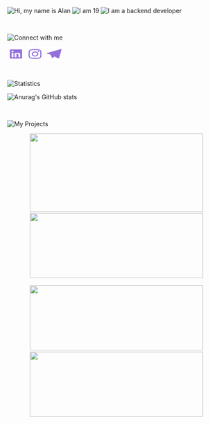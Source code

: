 ![Hi, my name is Alan](https://img.shields.io/badge/Hi%2C%20my%20name%20is%20Alan-9370DB?style=for-the-badge)
![I am 19](https://img.shields.io/badge/I%20am%2019-9370DB?style=for-the-badge)
![I am a backend developer](https://img.shields.io/badge/I%20am%20a%20backend%20developer-9370DB?style=for-the-badge)

&nbsp;
&nbsp;

![Connect with me](https://img.shields.io/badge/Connect%2C%20with%20me-9370DB?style=for-the-badge)

<p align="left">
<a href="https://www.linkedin.com/in/alan-kassymbek/" target="blank"><img align="center" src="https://github.com/CopeMonster/CopeMonster/blob/main/assets/linkedin_icon.svg" alt="" height="30" width="40" /></a>
<a href="https://www.instagram.com/memory_leak_maestro/" target="blank"><img align="center" src="https://github.com/CopeMonster/CopeMonster/blob/main/assets/instagram_icon.svg" alt="" height="30" width="40" /></a>
<a href="https://t.me/ton_tony" target="blank"><img align="center" src="https://github.com/CopeMonster/CopeMonster/blob/main/assets/telegram_icon.svg" alt="" height="30" width="40" /></a>
</p>

&nbsp;
&nbsp;

![Statistics](https://img.shields.io/badge/Statistics-9370DB?style=for-the-badge)

![Anurag's GitHub stats](https://github-readme-stats.vercel.app/api?username=CopeMonster&show_icons=true&theme=transparent&bg_color=9370DB&title_color=FFFFFF&text_color=FFFFFF&icon_color=FFFFFF&border_color=9370DB&border_radius=20&rank_icon=github&include_all_commits=tru)

&nbsp;

![My Projects](https://img.shields.io/badge/My%2C%20projects-9370DB?style=for-the-badge)

<p align="center">
  <a href="https://github.com/CopeMonster/Copium">
    <img width="400" height="180" src="https://github-readme-stats.vercel.app/api/pin/?username=CopeMonster&repo=Copium&theme=transparent&bg_color=9370DB&title_color=FFFFFF&text_color=FFFFFF&icon_color=FFFFFF&border_color=9370DB&border_radius=20" />
  </a>
  <a href="https://github.com/CopeMonster/Copium">
    <img width="400" height="150" src="https://github-readme-stats.vercel.app/api/pin/?username=CopeMonster&repo=OpportuNetRewrite&theme=transparent&bg_color=9370DB&title_color=FFFFFF&text_color=FFFFFF&icon_color=FFFFFF&border_color=9370DB&border_radius=20" />
  </a>
</p>

<p align="center">
  <a href="https://github.com/CopeMonster/Copium">
    <img width="400" height="150" src="https://github-readme-stats.vercel.app/api/pin/?username=CopeMonster&repo=KinoReviewRewrite&theme=transparent&bg_color=9370DB&title_color=FFFFFF&text_color=FFFFFF&icon_color=FFFFFF&border_color=9370DB&border_radius=20" />
  </a>
  <a href="https://github.com/CopeMonster/Copium">
    <img width="400" height="150" src="https://github-readme-stats.vercel.app/api/pin/?username=CopeMonster&repo=CarShopCRM&theme=transparent&bg_color=9370DB&title_color=FFFFFF&text_color=FFFFFF&icon_color=FFFFFF&border_color=9370DB&border_radius=20" />
  </a>
</p>
